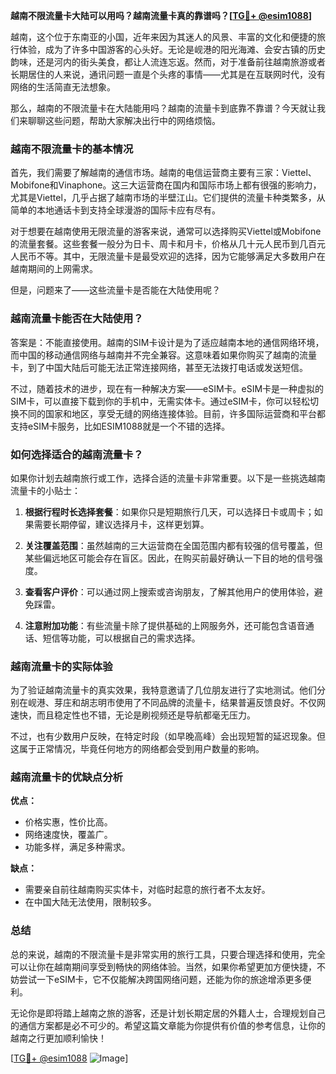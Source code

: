 **越南不限流量卡大陆可以用吗？越南流量卡真的靠谱吗？[[TG💪+ @esim1088](https://t.me/s/esim1088)]**

越南，这个位于东南亚的小国，近年来因为其迷人的风景、丰富的文化和便捷的旅行体验，成为了许多中国游客的心头好。无论是岘港的阳光海滩、会安古镇的历史韵味，还是河内的街头美食，都让人流连忘返。然而，对于准备前往越南旅游或者长期居住的人来说，通讯问题一直是个头疼的事情——尤其是在互联网时代，没有网络的生活简直无法想象。

那么，越南的不限流量卡在大陆能用吗？越南的流量卡到底靠不靠谱？今天就让我们来聊聊这些问题，帮助大家解决出行中的网络烦恼。

### 越南不限流量卡的基本情况

首先，我们需要了解越南的通信市场。越南的电信运营商主要有三家：Viettel、Mobifone和Vinaphone。这三大运营商在国内和国际市场上都有很强的影响力，尤其是Viettel，几乎占据了越南市场的半壁江山。它们提供的流量卡种类繁多，从简单的本地通话卡到支持全球漫游的国际卡应有尽有。

对于想要在越南使用无限流量的游客来说，通常可以选择购买Viettel或Mobifone的流量套餐。这些套餐一般分为日卡、周卡和月卡，价格从几十元人民币到几百元人民币不等。其中，无限流量卡是最受欢迎的选择，因为它能够满足大多数用户在越南期间的上网需求。

但是，问题来了——这些流量卡是否能在大陆使用呢？

### 越南流量卡能否在大陆使用？

答案是：不能直接使用。越南的SIM卡设计是为了适应越南本地的通信网络环境，而中国的移动通信网络与越南并不完全兼容。这意味着如果你购买了越南的流量卡，到了中国大陆后可能无法正常连接网络，甚至无法拨打电话或发送短信。

不过，随着技术的进步，现在有一种解决方案——eSIM卡。eSIM卡是一种虚拟的SIM卡，可以直接下载到你的手机中，无需实体卡。通过eSIM卡，你可以轻松切换不同的国家和地区，享受无缝的网络连接体验。目前，许多国际运营商和平台都支持eSIM卡服务，比如ESIM1088就是一个不错的选择。

### 如何选择适合的越南流量卡？

如果你计划去越南旅行或工作，选择合适的流量卡非常重要。以下是一些挑选越南流量卡的小贴士：

1. **根据行程时长选择套餐**：如果你只是短期旅行几天，可以选择日卡或周卡；如果需要长期停留，建议选择月卡，这样更划算。
   
2. **关注覆盖范围**：虽然越南的三大运营商在全国范围内都有较强的信号覆盖，但某些偏远地区可能会存在盲区。因此，在购买前最好确认一下目的地的信号强度。

3. **查看客户评价**：可以通过网上搜索或咨询朋友，了解其他用户的使用体验，避免踩雷。

4. **注意附加功能**：有些流量卡除了提供基础的上网服务外，还可能包含语音通话、短信等功能，可以根据自己的需求选择。

### 越南流量卡的实际体验

为了验证越南流量卡的真实效果，我特意邀请了几位朋友进行了实地测试。他们分别在岘港、芽庄和胡志明市使用了不同品牌的流量卡，结果普遍反馈良好。不仅网速快，而且稳定性也不错，无论是刷视频还是导航都毫无压力。

不过，也有少数用户反映，在特定时段（如早晚高峰）会出现短暂的延迟现象。但这属于正常情况，毕竟任何地方的网络都会受到用户数量的影响。

### 越南流量卡的优缺点分析

**优点：**
- 价格实惠，性价比高。
- 网络速度快，覆盖广。
- 功能多样，满足多种需求。

**缺点：**
- 需要亲自前往越南购买实体卡，对临时起意的旅行者不太友好。
- 在中国大陆无法使用，限制较多。

### 总结

总的来说，越南的不限流量卡是非常实用的旅行工具，只要合理选择和使用，完全可以让你在越南期间享受到畅快的网络体验。当然，如果你希望更加方便快捷，不妨尝试一下eSIM卡，它不仅能解决跨国网络问题，还能为你的旅途增添更多便利。

无论你是即将踏上越南之旅的游客，还是计划长期定居的外籍人士，合理规划自己的通信方案都是必不可少的。希望这篇文章能为你提供有价值的参考信息，让你的越南之行更加顺利愉快！

[[TG💪+ @esim1088](https://t.me/s/esim1088) ![Image](https://i.postimg.cc/4NQfJmqS/Snipaste-2025-05-13-00-14-12.png)]
